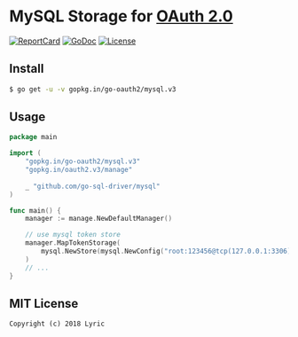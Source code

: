 # MySQL Storage for [OAuth 2.0](https://github.com/go-oauth2/oauth2)

[![ReportCard][reportcard-image]][reportcard-url] [![GoDoc][godoc-image]][godoc-url] [![License][license-image]][license-url]

## Install

``` bash
$ go get -u -v gopkg.in/go-oauth2/mysql.v3
```

## Usage

``` go
package main

import (
	"gopkg.in/go-oauth2/mysql.v3"
    "gopkg.in/oauth2.v3/manage"
    
    _ "github.com/go-sql-driver/mysql"
)

func main() {
	manager := manage.NewDefaultManager()

	// use mysql token store
	manager.MapTokenStorage(
		mysql.NewStore(mysql.NewConfig("root:123456@tcp(127.0.0.1:3306)/myapp_test?charset=utf8") , "", 0),
	)
	// ...
}
```

## MIT License

```
Copyright (c) 2018 Lyric
```

[reportcard-url]: https://goreportcard.com/report/gopkg.in/go-oauth2/mysql.v3
[reportcard-image]: https://goreportcard.com/badge/gopkg.in/go-oauth2/mysql.v3
[godoc-url]: https://godoc.org/gopkg.in/go-oauth2/mysql.v3
[godoc-image]: https://godoc.org/gopkg.in/go-oauth2/mysql.v3?status.svg
[license-url]: http://opensource.org/licenses/MIT
[license-image]: https://img.shields.io/npm/l/express.svg

